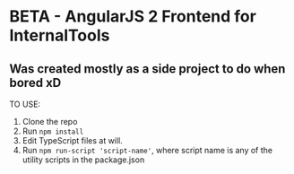 # BETA - AngularJS 2 Frontend for InternalTools
## Was created mostly as a side project to do when bored xD

TO USE:

1. Clone the repo
2. Run `npm install`
3. Edit TypeScript files at will.
4. Run `npm run-script 'script-name'`, where script name is any of the utility scripts in the package.json
